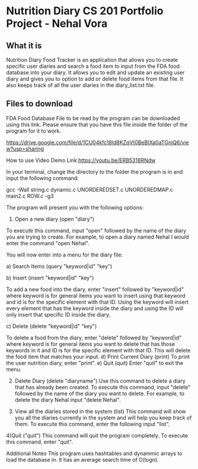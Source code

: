 <h1>Nutrition Diary CS 201 Portfolio Project - Nehal Vora</h1>

<h2>What it is</h2>
Nutrition Diary Food Tracker is an application that allows you to create specific user diaries and search a food item to input from the FDA food database into your diary. It allows you to edit and update an existing user diary and gives you to option to add or delete food items from that file. It also keeps track of all the user diaries in the diary_list.txt file.

<h2>Files to download</h2>
FDA Food Database File to be read by the program can be downloaded using this link. Please ensure that you have this file inside the folder of the program for it to work.

https://drive.google.com/file/d/1CU04kfc18ld8KZqVt0BeBIXa0aTGnjQ6/view?usp=sharing

How to use
Video Demo Link:https://youtu.be/ERB5318RNdw

In your terminal, change the directory to the folder the program is in and input the following command: 

gcc -Wall string.c dynamic.c UNORDEREDSET.c UNORDEREDMAP.c main2.c ROW.c -g3

The program will present you with the following options:

1) Open a new diary (open "diary")

 To execute this command, input "open" followed by the name of the diary you are trying to create. For example, to open a diary named Nehal I would enter the command "open Nehal". 

You will now enter into a menu for the diary file:

a) Search Items (query "keyword|id" "key")

b) Insert (insert "keyword|id" "key")

To add a new food into the diary, enter "insert" followed by "keyword|id" where keyword is for general items you want to insert using that keyword and id is for the specific element with that ID. Using the keyword will insert every element that has the keyword inside the diary and using the ID will only insert that specific ID inside the diary.

c) Delete (delete "keyword|id" "key") 

To delete a food from the diary, enter "delete" followed by "keyword|id" where keyword is for general items you want to delete that has those keywords in it and ID is for the specific element with that ID. This will delete the food item that matches your input.
d) Print Current Diary (print) 
To print the user nutrition diary, enter "print". 
e) Quit (quit) 
Enter "quit" to exit the menu.

2) Delete Diary (delete "diaryname") Use this command to delete a diary that has already been created. To execute this command, input "delete" followed by the name of the diary you want to delete. For example, to delete the diary Nehal input "delete Nehal".

3) View all the diaries stored in the system (list) This command will show you all the diaries currently in the system and will help you keep track of them. To execute this command, enter the following input "list".

4)Quit ("quit") This command will quit the program completely. To execute this command, enter "quit".

Additional Notes
This program uses hashtables and dynammic arrays to load the database in. It has an average search time of O(logn).
